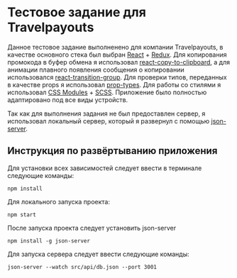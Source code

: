 # Тестовое задание для Travelpayouts

Данное тестовое задание выполненено для компании Travelpayouts,
в качестве основного стека был выбран
[React](https://github.com/facebook/react) + [Redux](https://github.com/reduxjs/redux).
Для копирования промокода в буфер обмена я использовал
[react-copy-to-clipboard](https://github.com/nkbt/react-copy-to-clipboard),
а для анимации плавного появления сообщения о копировании использовался
[react-transition-group](https://github.com/reactjs/react-transition-group).
Для проверки типов, переданных в качестве props я использовал
[prop-types](https://github.com/facebook/prop-types). Для работы со стилями я использовал
[CSS Modules](https://github.com/css-modules/css-modules) + [SCSS](https://github.com/sass/node-sass).
Приложение было полностью адаптировано под все виды устройств.

Так как для выполнения задания не был предоставлен сервер, я использовал
локальный сервер, который я развернул с помощью [json-server](https://github.com/typicode/json-server).

## Инструкция по развёртыванию приложения

Для установки всех зависимостей следует ввести в терминале
следующие команды:

`npm install`

Для локального запуска проекта:

`npm start`

После запуска проекта следует установить json-server

`npm install -g json-server`

Для запуска сервера следует ввести следующие команды:

`json-server --watch src/api/db.json --port 3001`
